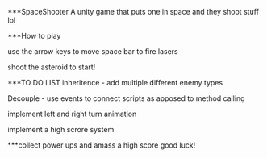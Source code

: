 ***SpaceShooter
 A unity game that puts one in space and they shoot stuff lol

***How to play
 
 use the arrow keys to move
 space bar to fire lasers

 shoot the asteroid to start!

***TO DO LIST
inheritence - add multiple different enemy types

Decouple - use events to connect scripts as apposed to method calling

implement left and right turn animation

implement a high scrore system


***collect power ups and amass a high score good luck!




